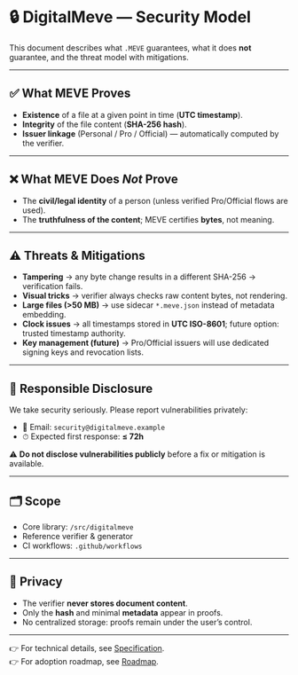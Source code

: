 # 🔒 DigitalMeve — Security Model

This document describes what `.MEVE` guarantees, what it does **not** guarantee, and the threat model with mitigations.

---

## ✅ What MEVE Proves

- **Existence** of a file at a given point in time (**UTC timestamp**).  
- **Integrity** of the file content (**SHA-256 hash**).  
- **Issuer linkage** (Personal / Pro / Official) — automatically computed by the verifier.  

---

## ❌ What MEVE Does *Not* Prove

- The **civil/legal identity** of a person (unless verified Pro/Official flows are used).  
- The **truthfulness of the content**; MEVE certifies **bytes**, not meaning.  

---

## ⚠️ Threats & Mitigations

- **Tampering** → any byte change results in a different SHA-256 → verification fails.  
- **Visual tricks** → verifier always checks raw content bytes, not rendering.  
- **Large files (>50 MB)** → use sidecar `*.meve.json` instead of metadata embedding.  
- **Clock issues** → all timestamps stored in **UTC ISO-8601**; future option: trusted timestamp authority.  
- **Key management (future)** → Pro/Official issuers will use dedicated signing keys and revocation lists.  

---

## 📣 Responsible Disclosure

We take security seriously. Please report vulnerabilities privately:

- 📧 Email: `security@digitalmeve.example`  
- ⏱ Expected first response: **≤ 72h**  

⚠️ **Do not disclose vulnerabilities publicly** before a fix or mitigation is available.  

---

## 🗂 Scope

- Core library: `/src/digitalmeve`  
- Reference verifier & generator  
- CI workflows: `.github/workflows`  

---

## 🔐 Privacy

- The verifier **never stores document content**.  
- Only the **hash** and minimal **metadata** appear in proofs.  
- No centralized storage: proofs remain under the user’s control.  

---

👉 For technical details, see [Specification](SPECIFICATION.md).  
👉 For adoption roadmap, see [Roadmap](ROADMAP.md).
